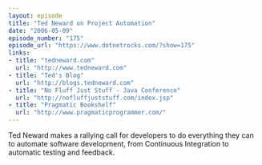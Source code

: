 ```yaml
---
layout: episode
title: "Ted Neward on Project Automation"
date: "2006-05-09"
episode_number: "175"
episode_url: "https://www.dotnetrocks.com/?show=175"
links:
- title: "tedneward.com"
  url: "http://www.tedneward.com"
- title: "Ted's Blog"
  url: "http://blogs.tedneward.com"
- title: "No Fluff Just Stuff - Java Conference"
  url: "http://nofluffjuststuff.com/index.jsp"
- title: "Pragmatic Bookshelf"
  url: "http://www.pragmaticprogrammer.com/"
---
```


Ted Neward makes a rallying call for developers to do everything they can to automate software development, from Continuous Integration to automatic testing and feedback.
